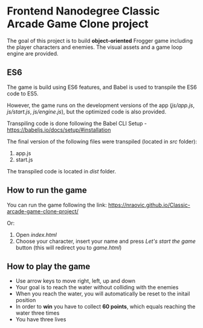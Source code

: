 Frontend Nanodegree Classic Arcade Game Clone project
===============================

The goal of this project is to build **object-oriented** Frogger game including the player characters and enemies. The visual assets and a game loop engine are provided. 

## ES6
The game is build using ES6 features, and Babel is used to transpile the ES6 code to ES5. 

However, the game runs on the development versions of the app (_js/app.js_, _js/start.js_, _js/engine.js_), but the optimized code is also provided.

Transpiling code is done following the Babel CLI Setup - https://babeljs.io/docs/setup/#installation

The final version of the following files were transpiled (located in _src_ folder):
1. app.js
2. start.js

The transpiled code is located in _dist_ folder.


## How to run the game
You can run the game following the link: https://nraovic.github.io/Classic-arcade-game-clone-project/

Or:
1. Open _index.html_ 
2. Choose your character, insert your name and press _Let's start the game_ button (this will redirect you to _game.html_)

## How to play the game
* Use arrow keys to move right, left, up and down
* Your goal is to reach the water without colliding with the enemies
* When you reach the water, you will automatically be reset to the initail position
* In order to **win** you have to collect **60 points**, which equals reaching the water three times 
* You have three lives

